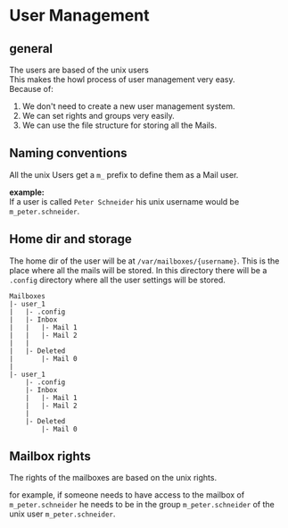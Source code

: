 # User Management

## general

The users are based of the unix users  
This makes the howl process of user management very easy.  
Because of:
1. We don't need to create a new user management system.
2. We can set rights and groups very easily.
3. We can use the file structure for storing all the Mails.

## Naming conventions

All the unix Users get a `m_` prefix to define them as a Mail user.

**example:**  
If a user is called `Peter Schneider` his unix username would be `m_peter.schneider`.

## Home dir and storage
The home dir of the user will be at `/var/mailboxes/{username}`.
This is the place where all the mails will be stored.
In this directory there will be a `.config` directory where all the user settings will be stored.

```
Mailboxes
|- user_1
|   |- .config
|   |- Inbox
|   |   |- Mail 1
|   |   |- Mail 2
|   |
|   |- Deleted
|       |- Mail 0
|
|- user_1
    |- .config
    |- Inbox
    |   |- Mail 1
    |   |- Mail 2
    |
    |- Deleted
        |- Mail 0
```

## Mailbox rights

The rights of the mailboxes are based on the unix rights.

for example, if someone needs to have access to the mailbox of `m_peter.schneider` he needs to be in the group `m_peter.schneider` of the unix user `m_peter.schneider`.
